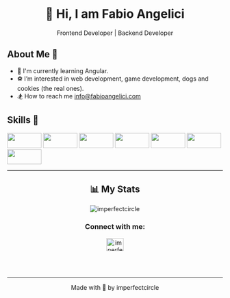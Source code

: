 <p align='center'>
<h1 align='center'>👋 Hi, I am Fabio Angelici</h2>
<p align='center'>Frontend Developer  | Backend Developer </h4>
</p>

## About Me 👦
 
- 🏐 I&#39;m currently learning Angular. 
- ⚽️ I’m interested in web development, game development, dogs and cookies (the real ones). 
- 🏂 How to reach me info@fabioangelici.com

## Skills 💪
<p>
<!-- JavaScript  -->
<img width='80px' height='35px' style="width:80px;height:35px" src='https://img.shields.io/badge/-JavaScript-F7DF1E?logo=javascript&logoColor=FFFFFF&style=plastic' />
<!-- Tailwind  -->
<img width='80px' height='35px' style="width:80px;height:35px" src='https://img.shields.io/badge/-TailwindCSS-06B6D4?logo=tailwind-css&logoColor=FFFFFF&style=plastic' />
<!-- React  -->
<img width='80px' height='35px' style="width:80px;height:35px" src='https://img.shields.io/badge/-React-61DAFB?logo=react&logoColor=FFFFFF&style=plastic' />
<!-- TypeScript  -->
<img width='80px' height='35px' style="width:80px;height:35px" src='https://img.shields.io/badge/-TypeScript-3178C6?logo=typescript&logoColor=FFFFFF&style=plastic' />
<!-- Angular  
<img width='80px' height='35px' style="width:80px;height:35px" src='https://img.shields.io/badge/-Angular-0F0F11?logo=angular&logoColor=FFFFFF&style=plastic' /> -->
<!-- Laravel  -->
<img width='80px' height='35px' style="width:80px;height:35px" src='https://img.shields.io/badge/-Laravel-FF2D20?logo=laravel&logoColor=FFFFFF&style=plastic' />
<!-- Node JS  -->
<img width='80px' height='35px' style="width:80px;height:35px" src='https://img.shields.io/badge/-Node.JS-5FA04E?logo=node-js&logoColor=FFFFFF&style=plastic' />
<!-- Express JS  -->
<img width='80px' height='35px' style="width:80px;height:35px" src='https://img.shields.io/badge/-Express-000000?logo=express&logoColor=FFFFFF&style=plastic' />
</p>

---

<h2 align="center">📊 My Stats</h2>

<p align="center"><img align="center" src="https://github-readme-stats.vercel.app/api?username=imperfectcircle&theme=default&show_icons=true&locale=en" alt="imperfectcircle" /></p>

<h3 align="center">Connect with me:</h3>
<p align="center">
<a href="https://www.linkedin.com/in/fabio-angelici" target="blank"><img align="center" src="https://raw.githubusercontent.com/rahuldkjain/github-profile-readme-generator/master/src/images/icons/Social/linked-in-alt.svg" alt="imperfectcircle" height="30px" width="40px" /></a>

</p>

<br/>
<br/>

---

<p align='center'>Made with 💙 by imperfectcircle</p>
